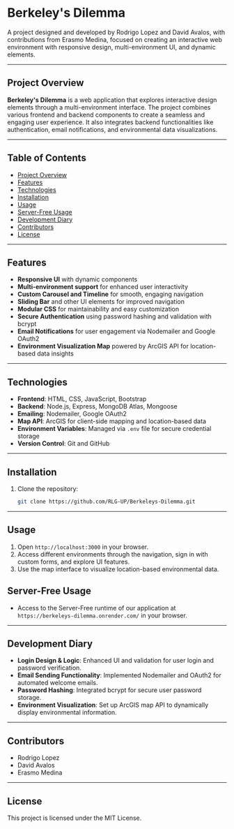 # Berkeley's Dilemma

A project designed and developed by Rodrigo Lopez and David Avalos, with contributions from Erasmo Medina, focused on creating an interactive web environment with responsive design, multi-environment UI, and dynamic elements.

---

## Project Overview

**Berkeley's Dilemma** is a web application that explores interactive design elements through a multi-environment interface. The project combines various frontend and backend components to create a seamless and engaging user experience. It also integrates backend functionalities like authentication, email notifications, and environmental data visualizations.

---

## Table of Contents

- [Project Overview](#project-overview)
- [Features](#features)
- [Technologies](#technologies)
- [Installation](#installation)
- [Usage](#usage)
- [Server-Free Usage](#server-free-usage)
- [Development Diary](#development-diary)
- [Contributors](#contributors)
- [License](#license)

---

## Features

- **Responsive UI** with dynamic components
- **Multi-environment support** for enhanced user interactivity
- **Custom Carousel and Timeline** for smooth, engaging navigation
- **Sliding Bar** and other UI elements for improved navigation
- **Modular CSS** for maintainability and easy customization
- **Secure Authentication** using password hashing and validation with bcrypt
- **Email Notifications** for user engagement via Nodemailer and Google OAuth2
- **Environment Visualization Map** powered by ArcGIS API for location-based data insights

---

## Technologies

- **Frontend**: HTML, CSS, JavaScript, Bootstrap
- **Backend**: Node.js, Express, MongoDB Atlas, Mongoose
- **Emailing**: Nodemailer, Google OAuth2
- **Map API**: ArcGIS for client-side mapping and location-based data
- **Environment Variables**: Managed via `.env` file for secure credential storage
- **Version Control**: Git and GitHub

---

## Installation

1. Clone the repository:
   ```bash
   git clone https://github.com/RLG-UP/Berkeleys-Dilemma.git

---

## Usage

1. Open `http://localhost:3000` in your browser.
2. Access different environments through the navigation, sign in with custom forms, and explore UI features.
3. Use the map interface to visualize location-based environmental data.

## Server-Free Usage
- Access to the Server-Free runtime of our application at `https://berkeleys-dilemma.onrender.com/` in your browser.

---

## Development Diary

- **Login Design & Logic**: Enhanced UI and validation for user login and password verification.
- **Email Sending Functionality**: Implemented Nodemailer and OAuth2 for automated welcome emails.
- **Password Hashing**: Integrated bcrypt for secure user password storage.
- **Environment Visualization**: Set up ArcGIS map API to dynamically display environmental information.

---

## Contributors

- Rodrigo Lopez
- David Avalos
- Erasmo Medina

---

## License

This project is licensed under the MIT License.

